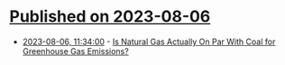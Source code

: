 # [Published on 2023-08-06](index.md)

* [2023-08-06, 11:34:00](https://hardware.slashdot.org/story/23/08/05/0231250/is-natural-gas-actually-on-par-with-coal-for-greenhouse-gas-emissions?utm_source=rss1.0mainlinkanon&utm_medium=feed) - [Is Natural Gas Actually On Par With Coal for Greenhouse Gas Emissions?](https://hardware.slashdot.org/story/23/08/05/0231250/is-natural-gas-actually-on-par-with-coal-for-greenhouse-gas-emissions?utm_source=rss1.0mainlinkanon&utm_medium=feed)

